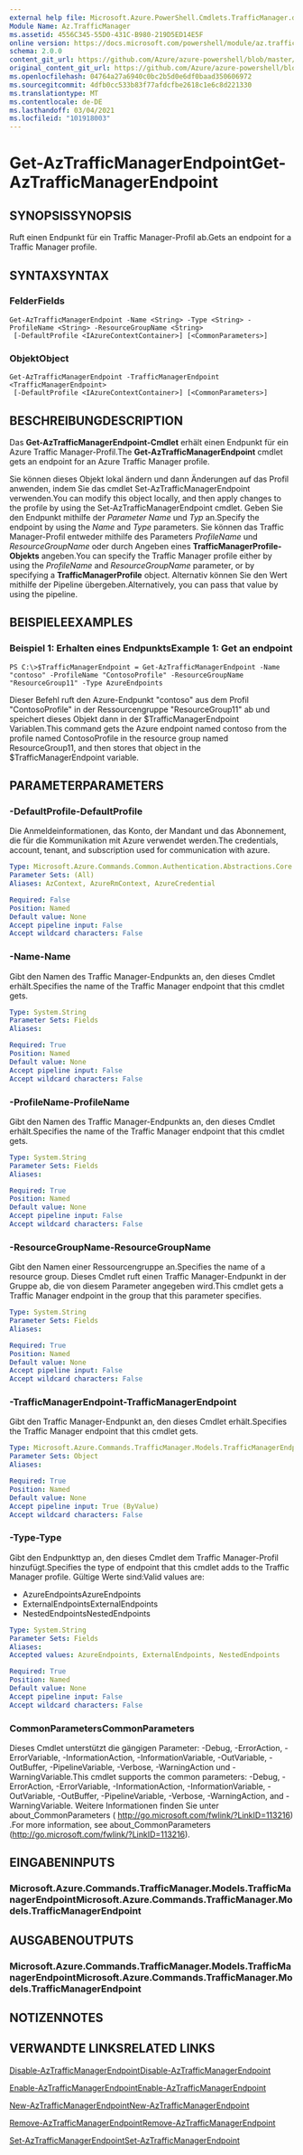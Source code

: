 ```yaml
---
external help file: Microsoft.Azure.PowerShell.Cmdlets.TrafficManager.dll-Help.xml
Module Name: Az.TrafficManager
ms.assetid: 4556C345-55D0-431C-B980-219D5ED14E5F
online version: https://docs.microsoft.com/powershell/module/az.trafficmanager/get-aztrafficmanagerendpoint
schema: 2.0.0
content_git_url: https://github.com/Azure/azure-powershell/blob/master/src/TrafficManager/TrafficManager/help/Get-AzTrafficManagerEndpoint.md
original_content_git_url: https://github.com/Azure/azure-powershell/blob/master/src/TrafficManager/TrafficManager/help/Get-AzTrafficManagerEndpoint.md
ms.openlocfilehash: 04764a27a6940c0bc2b5d0e6df0baad350606972
ms.sourcegitcommit: 4dfb0cc533b83f77afdcfbe2618c1e6c8d221330
ms.translationtype: MT
ms.contentlocale: de-DE
ms.lasthandoff: 03/04/2021
ms.locfileid: "101918003"
---
```

# <span data-ttu-id="57426-101">Get-AzTrafficManagerEndpoint</span><span class="sxs-lookup"><span data-stu-id="57426-101">Get-AzTrafficManagerEndpoint</span></span>

## <span data-ttu-id="57426-102">SYNOPSIS</span><span class="sxs-lookup"><span data-stu-id="57426-102">SYNOPSIS</span></span>
<span data-ttu-id="57426-103">Ruft einen Endpunkt für ein Traffic Manager-Profil ab.</span><span class="sxs-lookup"><span data-stu-id="57426-103">Gets an endpoint for a Traffic Manager profile.</span></span>

## <span data-ttu-id="57426-104">SYNTAX</span><span class="sxs-lookup"><span data-stu-id="57426-104">SYNTAX</span></span>

### <span data-ttu-id="57426-105">Felder</span><span class="sxs-lookup"><span data-stu-id="57426-105">Fields</span></span>
```
Get-AzTrafficManagerEndpoint -Name <String> -Type <String> -ProfileName <String> -ResourceGroupName <String>
 [-DefaultProfile <IAzureContextContainer>] [<CommonParameters>]
```

### <span data-ttu-id="57426-106">Objekt</span><span class="sxs-lookup"><span data-stu-id="57426-106">Object</span></span>
```
Get-AzTrafficManagerEndpoint -TrafficManagerEndpoint <TrafficManagerEndpoint>
 [-DefaultProfile <IAzureContextContainer>] [<CommonParameters>]
```

## <span data-ttu-id="57426-107">BESCHREIBUNG</span><span class="sxs-lookup"><span data-stu-id="57426-107">DESCRIPTION</span></span>
<span data-ttu-id="57426-108">Das **Get-AzTrafficManagerEndpoint-Cmdlet** erhält einen Endpunkt für ein Azure Traffic Manager-Profil.</span><span class="sxs-lookup"><span data-stu-id="57426-108">The **Get-AzTrafficManagerEndpoint** cmdlet gets an endpoint for an Azure Traffic Manager profile.</span></span>

<span data-ttu-id="57426-109">Sie können dieses Objekt lokal ändern und dann Änderungen auf das Profil anwenden, indem Sie das cmdlet Set-AzTrafficManagerEndpoint verwenden.</span><span class="sxs-lookup"><span data-stu-id="57426-109">You can modify this object locally, and then apply changes to the profile by using the Set-AzTrafficManagerEndpoint cmdlet.</span></span>
<span data-ttu-id="57426-110">Geben Sie den Endpunkt mithilfe der *Parameter Name* und *Typ* an.</span><span class="sxs-lookup"><span data-stu-id="57426-110">Specify the endpoint by using the *Name* and *Type* parameters.</span></span>
<span data-ttu-id="57426-111">Sie können das Traffic Manager-Profil entweder mithilfe des Parameters *ProfileName* und *ResourceGroupName* oder durch Angeben eines **TrafficManagerProfile-Objekts** angeben.</span><span class="sxs-lookup"><span data-stu-id="57426-111">You can specify the Traffic Manager profile either by using the *ProfileName* and *ResourceGroupName* parameter, or by specifying a **TrafficManagerProfile** object.</span></span>
<span data-ttu-id="57426-112">Alternativ können Sie den Wert mithilfe der Pipeline übergeben.</span><span class="sxs-lookup"><span data-stu-id="57426-112">Alternatively, you can pass that value by using the pipeline.</span></span>

## <span data-ttu-id="57426-113">BEISPIELE</span><span class="sxs-lookup"><span data-stu-id="57426-113">EXAMPLES</span></span>

### <span data-ttu-id="57426-114">Beispiel 1: Erhalten eines Endpunkts</span><span class="sxs-lookup"><span data-stu-id="57426-114">Example 1: Get an endpoint</span></span>
```
PS C:\>$TrafficManagerEndpoint = Get-AzTrafficManagerEndpoint -Name "contoso" -ProfileName "ContosoProfile" -ResourceGroupName "ResourceGroup11" -Type AzureEndpoints
```

<span data-ttu-id="57426-115">Dieser Befehl ruft den Azure-Endpunkt "contoso" aus dem Profil "ContosoProfile" in der Ressourcengruppe "ResourceGroup11" ab und speichert dieses Objekt dann in der $TrafficManagerEndpoint Variablen.</span><span class="sxs-lookup"><span data-stu-id="57426-115">This command gets the Azure endpoint named contoso from the profile named ContosoProfile in the resource group named ResourceGroup11, and then stores that object in the $TrafficManagerEndpoint variable.</span></span>

## <span data-ttu-id="57426-116">PARAMETER</span><span class="sxs-lookup"><span data-stu-id="57426-116">PARAMETERS</span></span>

### <span data-ttu-id="57426-117">-DefaultProfile</span><span class="sxs-lookup"><span data-stu-id="57426-117">-DefaultProfile</span></span>
<span data-ttu-id="57426-118">Die Anmeldeinformationen, das Konto, der Mandant und das Abonnement, die für die Kommunikation mit Azure verwendet werden.</span><span class="sxs-lookup"><span data-stu-id="57426-118">The credentials, account, tenant, and subscription used for communication with azure.</span></span>

```yaml
Type: Microsoft.Azure.Commands.Common.Authentication.Abstractions.Core.IAzureContextContainer
Parameter Sets: (All)
Aliases: AzContext, AzureRmContext, AzureCredential

Required: False
Position: Named
Default value: None
Accept pipeline input: False
Accept wildcard characters: False
```

### <span data-ttu-id="57426-119">-Name</span><span class="sxs-lookup"><span data-stu-id="57426-119">-Name</span></span>
<span data-ttu-id="57426-120">Gibt den Namen des Traffic Manager-Endpunkts an, den dieses Cmdlet erhält.</span><span class="sxs-lookup"><span data-stu-id="57426-120">Specifies the name of the Traffic Manager endpoint that this cmdlet gets.</span></span>

```yaml
Type: System.String
Parameter Sets: Fields
Aliases:

Required: True
Position: Named
Default value: None
Accept pipeline input: False
Accept wildcard characters: False
```

### <span data-ttu-id="57426-121">-ProfileName</span><span class="sxs-lookup"><span data-stu-id="57426-121">-ProfileName</span></span>
<span data-ttu-id="57426-122">Gibt den Namen des Traffic Manager-Endpunkts an, den dieses Cmdlet erhält.</span><span class="sxs-lookup"><span data-stu-id="57426-122">Specifies the name of the Traffic Manager endpoint that this cmdlet gets.</span></span>

```yaml
Type: System.String
Parameter Sets: Fields
Aliases:

Required: True
Position: Named
Default value: None
Accept pipeline input: False
Accept wildcard characters: False
```

### <span data-ttu-id="57426-123">-ResourceGroupName</span><span class="sxs-lookup"><span data-stu-id="57426-123">-ResourceGroupName</span></span>
<span data-ttu-id="57426-124">Gibt den Namen einer Ressourcengruppe an.</span><span class="sxs-lookup"><span data-stu-id="57426-124">Specifies the name of a resource group.</span></span>
<span data-ttu-id="57426-125">Dieses Cmdlet ruft einen Traffic Manager-Endpunkt in der Gruppe ab, die von diesem Parameter angegeben wird.</span><span class="sxs-lookup"><span data-stu-id="57426-125">This cmdlet gets a Traffic Manager endpoint in the group that this parameter specifies.</span></span>

```yaml
Type: System.String
Parameter Sets: Fields
Aliases:

Required: True
Position: Named
Default value: None
Accept pipeline input: False
Accept wildcard characters: False
```

### <span data-ttu-id="57426-126">-TrafficManagerEndpoint</span><span class="sxs-lookup"><span data-stu-id="57426-126">-TrafficManagerEndpoint</span></span>
<span data-ttu-id="57426-127">Gibt den Traffic Manager-Endpunkt an, den dieses Cmdlet erhält.</span><span class="sxs-lookup"><span data-stu-id="57426-127">Specifies the Traffic Manager endpoint that this cmdlet gets.</span></span>

```yaml
Type: Microsoft.Azure.Commands.TrafficManager.Models.TrafficManagerEndpoint
Parameter Sets: Object
Aliases:

Required: True
Position: Named
Default value: None
Accept pipeline input: True (ByValue)
Accept wildcard characters: False
```

### <span data-ttu-id="57426-128">-Type</span><span class="sxs-lookup"><span data-stu-id="57426-128">-Type</span></span>
<span data-ttu-id="57426-129">Gibt den Endpunkttyp an, den dieses Cmdlet dem Traffic Manager-Profil hinzufügt.</span><span class="sxs-lookup"><span data-stu-id="57426-129">Specifies the type of endpoint that this cmdlet adds to the Traffic Manager profile.</span></span>
<span data-ttu-id="57426-130">Gültige Werte sind:</span><span class="sxs-lookup"><span data-stu-id="57426-130">Valid values are:</span></span> 

- <span data-ttu-id="57426-131">AzureEndpoints</span><span class="sxs-lookup"><span data-stu-id="57426-131">AzureEndpoints</span></span>
- <span data-ttu-id="57426-132">ExternalEndpoints</span><span class="sxs-lookup"><span data-stu-id="57426-132">ExternalEndpoints</span></span>
- <span data-ttu-id="57426-133">NestedEndpoints</span><span class="sxs-lookup"><span data-stu-id="57426-133">NestedEndpoints</span></span>

```yaml
Type: System.String
Parameter Sets: Fields
Aliases:
Accepted values: AzureEndpoints, ExternalEndpoints, NestedEndpoints

Required: True
Position: Named
Default value: None
Accept pipeline input: False
Accept wildcard characters: False
```

### <span data-ttu-id="57426-134">CommonParameters</span><span class="sxs-lookup"><span data-stu-id="57426-134">CommonParameters</span></span>
<span data-ttu-id="57426-135">Dieses Cmdlet unterstützt die gängigen Parameter: -Debug, -ErrorAction, -ErrorVariable, -InformationAction, -InformationVariable, -OutVariable, -OutBuffer, -PipelineVariable, -Verbose, -WarningAction und -WarningVariable.</span><span class="sxs-lookup"><span data-stu-id="57426-135">This cmdlet supports the common parameters: -Debug, -ErrorAction, -ErrorVariable, -InformationAction, -InformationVariable, -OutVariable, -OutBuffer, -PipelineVariable, -Verbose, -WarningAction, and -WarningVariable.</span></span> <span data-ttu-id="57426-136">Weitere Informationen finden Sie unter about_CommonParameters ( http://go.microsoft.com/fwlink/?LinkID=113216) .</span><span class="sxs-lookup"><span data-stu-id="57426-136">For more information, see about_CommonParameters (http://go.microsoft.com/fwlink/?LinkID=113216).</span></span>

## <span data-ttu-id="57426-137">EINGABEN</span><span class="sxs-lookup"><span data-stu-id="57426-137">INPUTS</span></span>

### <span data-ttu-id="57426-138">Microsoft.Azure.Commands.TrafficManager.Models.TrafficManagerEndpoint</span><span class="sxs-lookup"><span data-stu-id="57426-138">Microsoft.Azure.Commands.TrafficManager.Models.TrafficManagerEndpoint</span></span>

## <span data-ttu-id="57426-139">AUSGABEN</span><span class="sxs-lookup"><span data-stu-id="57426-139">OUTPUTS</span></span>

### <span data-ttu-id="57426-140">Microsoft.Azure.Commands.TrafficManager.Models.TrafficManagerEndpoint</span><span class="sxs-lookup"><span data-stu-id="57426-140">Microsoft.Azure.Commands.TrafficManager.Models.TrafficManagerEndpoint</span></span>

## <span data-ttu-id="57426-141">NOTIZEN</span><span class="sxs-lookup"><span data-stu-id="57426-141">NOTES</span></span>

## <span data-ttu-id="57426-142">VERWANDTE LINKS</span><span class="sxs-lookup"><span data-stu-id="57426-142">RELATED LINKS</span></span>

[<span data-ttu-id="57426-143">Disable-AzTrafficManagerEndpoint</span><span class="sxs-lookup"><span data-stu-id="57426-143">Disable-AzTrafficManagerEndpoint</span></span>](./Disable-AzTrafficManagerEndpoint.md)

[<span data-ttu-id="57426-144">Enable-AzTrafficManagerEndpoint</span><span class="sxs-lookup"><span data-stu-id="57426-144">Enable-AzTrafficManagerEndpoint</span></span>](./Enable-AzTrafficManagerEndpoint.md)

[<span data-ttu-id="57426-145">New-AzTrafficManagerEndpoint</span><span class="sxs-lookup"><span data-stu-id="57426-145">New-AzTrafficManagerEndpoint</span></span>](./New-AzTrafficManagerEndpoint.md)

[<span data-ttu-id="57426-146">Remove-AzTrafficManagerEndpoint</span><span class="sxs-lookup"><span data-stu-id="57426-146">Remove-AzTrafficManagerEndpoint</span></span>](./Remove-AzTrafficManagerEndpoint.md)

[<span data-ttu-id="57426-147">Set-AzTrafficManagerEndpoint</span><span class="sxs-lookup"><span data-stu-id="57426-147">Set-AzTrafficManagerEndpoint</span></span>](./Set-AzTrafficManagerEndpoint.md)


